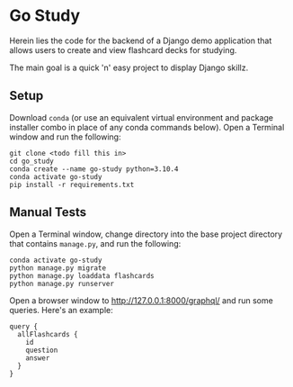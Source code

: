 # Go Study

Herein lies the code for the backend of a Django demo application that allows users
to create and view flashcard decks for studying.

The main goal is a quick 'n' easy project to display Django skillz.

## Setup

Download `conda` (or use an equivalent virtual environment and package installer
combo in place of any conda commands below). Open a Terminal window and run the following:

```commandline
git clone <todo fill this in>
cd go_study
conda create --name go-study python=3.10.4
conda activate go-study
pip install -r requirements.txt
```

## Manual Tests

Open a Terminal window, change directory into the base project directory
that contains `manage.py`, and run the following:

```commandline
conda activate go-study
python manage.py migrate
python manage.py loaddata flashcards
python manage.py runserver
```

Open a browser window to http://127.0.0.1:8000/graphql/ and run some queries. Here's an example:

```
query {
  allFlashcards {
    id
    question
    answer
  }
}
```
